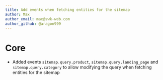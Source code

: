 ```yaml
---
title: Add events when fetching entities for the sitemap
author: Max
author_email: max@swk-web.com
author_github: @aragon999
---
```

# Core
* Added events `sitemap.query.product`, `sitemap.query.landing_page` and `sitemap.query.category` to allow modifying the query when fetching entities for the sitemap
